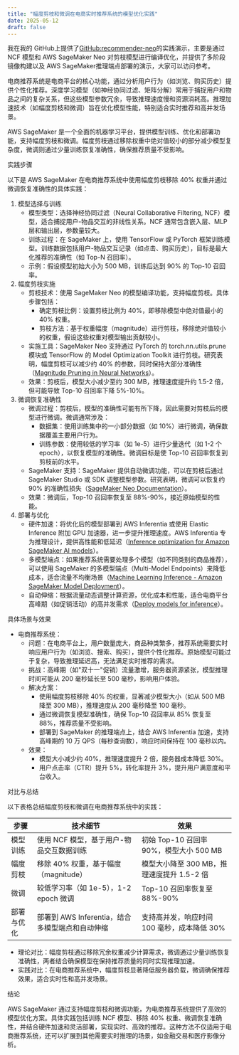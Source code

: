 ```yaml
---
title: "幅度剪枝和微调在电商实时推荐系统的模型优化实践"
date: 2025-05-12
draft: false
---
```


我在我的 GitHub上提供了[GitHub:recommender-neo](https://github.com/mingyu110/AI/tree/main/recommender-neo)的实践演示，主要是通过 NCF 模型和 AWS SageMaker Neo 对剪枝模型进行编译优化，并提供了多阶段镜像构建以及 AWS SageMaker推理端点部署的演示，大家可以访问参考。

电商推荐系统是电商平台的核心功能，通过分析用户行为（如浏览、购买历史）提供个性化推荐。深度学习模型（如神经协同过滤、矩阵分解）常用于捕捉用户和物品之间的复杂关系，但这些模型参数冗余，导致推理速度慢和资源消耗高。推理加速技术（如幅度剪枝和微调）旨在优化模型性能，特别适合实时推荐和高并发场景。

AWS SageMaker 是一个全面的机器学习平台，提供模型训练、优化和部署功能，支持幅度剪枝和微调。幅度剪枝通过移除权重中绝对值较小的部分减少模型复杂度，微调则通过少量训练恢复准确性，确保推荐质量不受影响。

实践步骤

以下是 AWS SageMaker 在电商推荐系统中使用幅度剪枝移除 40% 权重并通过微调恢复准确性的具体实践：

1. 模型选择与训练
   - 模型类型：选择神经协同过滤（Neural Collaborative Filtering, NCF）模型，适合捕捉用户-物品交互的非线性关系。NCF 通常包含嵌入层、MLP 层和输出层，参数量较大。
   - 训练过程：在 SageMaker 上，使用 TensorFlow 或 PyTorch 框架训练模型。训练数据包括用户-物品交互记录（如点击、购买历史），目标是最大化推荐的准确性（如 Top-N 召回率）。
   - 示例：假设模型初始大小为 500 MB，训练后达到 90% 的 Top-10 召回率。
2. 幅度剪枝实施
   - 剪枝技术：使用 SageMaker Neo 的模型编译功能，支持幅度剪枝。具体步骤包括：
     - 确定剪枝比例：设置剪枝比例为 40%，即移除模型中绝对值最小的 40% 权重。
     - 剪枝方法：基于权重幅度（magnitude）进行剪枝，移除绝对值较小的权重，假设这些权重对模型输出贡献较小。
   - 实施工具：SageMaker Neo 支持通过 PyTorch 的 torch.nn.utils.prune 模块或 TensorFlow 的 Model Optimization Toolkit 进行剪枝。研究表明，幅度剪枝可以减少约 40% 的参数，同时保持大部分准确性（[Magnitude Pruning in Neural Networks](https://arxiv.org/abs/2003.03033)）。
   - 效果：剪枝后，模型大小减少至约 300 MB，推理速度提升约 1.5-2 倍，但可能导致 Top-10 召回率下降 5%-10%。
3. 微调恢复准确性
   - 微调过程：剪枝后，模型的准确性可能有所下降，因此需要对剪枝后的模型进行微调。微调通常涉及：
     - 数据集：使用训练集中的一小部分数据（如 10%）进行微调，确保数据覆盖主要用户行为。
     - 训练参数：使用较低的学习率（如 1e-5）进行少量迭代（如 1-2 个 epoch），以恢复模型的准确性。微调目标是使 Top-10 召回率恢复到剪枝前的水平。
   - SageMaker 支持：SageMaker 提供自动微调功能，可以在剪枝后通过 SageMaker Studio 或 SDK 调整模型参数。研究表明，微调可以恢复约 90% 的准确性损失（[SageMaker Neo Documentation](https://docs.aws.amazon.com/sagemaker/latest/dg/model-optimize.html)）。
   - 效果：微调后，Top-10 召回率恢复至 88%-90%，接近原始模型的性能。
4. 部署与优化
   - 硬件加速：将优化后的模型部署到 AWS Inferentia 或使用 Elastic Inference 附加 GPU 加速器，进一步提升推理速度。AWS Inferentia 专为推理设计，提供高性能和低延迟（[Inference optimization for Amazon SageMaker AI models](https://docs.aws.amazon.com/sagemaker/latest/dg/inference-optimization.html)）。
   - 多模型端点：如果推荐系统需要处理多个模型（如不同类别的商品推荐），可以使用 SageMaker 的多模型端点（Multi-Model Endpoints）来降低成本，适合流量不均衡场景（[Machine Learning Inference - Amazon SageMaker Model Deployment](https://docs.aws.amazon.com/sagemaker/latest/dg/model-deployment.html)）。
   - 自动伸缩：根据流量动态调整计算资源，优化成本和性能，适合电商平台高峰期（如促销活动）的高并发需求（[Deploy models for inference](https://docs.aws.amazon.com/sagemaker/latest/dg/deploy-model.html)）。

具体场景与效果

- 电商推荐系统：
  - 问题：在电商平台上，用户数量庞大，商品种类繁多，推荐系统需要实时响应用户行为（如浏览、搜索、购买），提供个性化推荐。原始模型可能过于复杂，导致推理延迟高，无法满足实时推荐的需求。
  - 挑战：高峰期（如"双十一"促销）流量激增，服务器资源紧张，模型推理时间可能从 200 毫秒延长至 500 毫秒，影响用户体验。
  - 解决方案：
    - 使用幅度剪枝移除 40% 的权重，显著减少模型大小（如从 500 MB 降至 300 MB），推理速度从 200 毫秒降至 100 毫秒。
    - 通过微调恢复模型准确性，确保 Top-10 召回率从 85% 恢复至 88%，推荐质量不受影响。
    - 部署到 SageMaker 的推理端点上，结合 AWS Inferentia 加速，支持高峰期的 10 万 QPS（每秒查询数），响应时间保持在 100 毫秒以内。
  - 效果：
    - 模型大小减少约 40%，推理速度提升 2 倍，服务器成本降低 30%。
    - 用户点击率（CTR）提升 5%，转化率提升 3%，提升用户满意度和平台收入。

对比与总结

以下表格总结幅度剪枝和微调在电商推荐系统中的实践：

| 步骤       | 技术细节                                        | 效果                                        |
| ---------- | ----------------------------------------------- | ------------------------------------------- |
| 模型训练   | 使用 NCF 模型，基于用户-物品交互数据训练        | 初始 Top-10 召回率 90%，模型大小 500 MB     |
| 幅度剪枝   | 移除 40% 权重，基于幅度（magnitude）            | 模型大小降至 300 MB，推理速度提升 1.5-2 倍  |
| 微调       | 较低学习率（如 1e-5），1-2 epoch 微调           | Top-10 召回率恢复至 88%-90%                 |
| 部署与优化 | 部署到 AWS Inferentia，结合多模型端点和自动伸缩 | 支持高并发，响应时间 100 毫秒，成本降低 30% |

- 理论对比：幅度剪枝通过移除冗余权重减少计算需求，微调通过少量训练恢复准确性，两者结合确保模型在保持推荐质量的同时实现推理加速。
- 实践对比：在电商推荐系统中，幅度剪枝显著降低服务器负载，微调确保推荐效果，适合实时性和高并发场景。

结论

AWS SageMaker 通过支持幅度剪枝和微调功能，为电商推荐系统提供了高效的模型优化方案。具体实践包括训练 NCF 模型、移除 40% 权重、微调恢复准确性，并结合硬件加速和灵活部署，实现实时、高效的推荐。这种方法不仅适用于电商推荐系统，还可以扩展到其他需要实时推理的场景，如金融交易和医疗影像分析。

